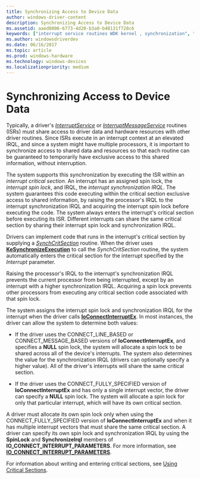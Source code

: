 ```yaml
---
title: Synchronizing Access to Device Data
author: windows-driver-content
description: Synchronizing Access to Device Data
ms.assetid: aaed8006-6773-4d20-b3a0-b48131f728c6
keywords: ["interrupt service routines WDK kernel , synchronization", "ISRs WDK kernel , synchronization", "interrupt objects WDK kernel , synchronization", "synchronization WDK kernel , interrupts", "single interrupt vectors WDK kernel", "critical section routines WDK kernel", "interrupt spin locks WDK kernel", "spin locks WDK kernel", "synchronization WDK kernel , device data access", "SynchCritSection", "SynchronizeIrql", "SpinLock parameter"]
ms.author: windowsdriverdev
ms.date: 06/16/2017
ms.topic: article
ms.prod: windows-hardware
ms.technology: windows-devices
ms.localizationpriority: medium
---
```


# Synchronizing Access to Device Data





Typically, a driver's [*InterruptService*](https://msdn.microsoft.com/library/windows/hardware/ff547958) or [*InterruptMessageService*](https://msdn.microsoft.com/library/windows/hardware/ff547940) routines (ISRs) must share access to driver data and hardware resources with other driver routines. Since ISRs execute in an interrupt context at an elevated IRQL, and since a system might have multiple processors, it is important to synchronize access to shared data and resources so that each routine can be guaranteed to temporarily have exclusive access to this shared information, without interruption.

The system supports this synchronization by executing the ISR within an *interrupt critical section*. An interrupt has an assigned spin lock, the *interrupt spin lock*, and IRQL, the *interrupt synchronization IRQL*. The system guarantees this code executing within the critical section exclusive access to shared information, by raising the processor's IRQL to the interrupt synchronization IRQL and acquiring the interrupt spin lock before executing the code. The system always enters the interrupt's critical section before executing its ISR. Different interrupts can share the same critical section by sharing their interrupt spin lock and synchronization IRQL.

Drivers can implement code that runs in the interrupt's critical section by supplying a [*SynchCritSection*](https://msdn.microsoft.com/library/windows/hardware/ff563928) routine. When the driver uses [**KeSynchronizeExecution**](https://msdn.microsoft.com/library/windows/hardware/ff553302) to call the *SynchCritSection* routine, the system automatically enters the critical section for the interrupt specified by the *Interrupt* parameter.

Raising the processor's IRQL to the interrupt's synchronization IRQL prevents the current processor from being interrupted, except by an interrupt with a higher synchronization IRQL. Acquiring a spin lock prevents other processors from executing any critical section code associated with that spin lock.

The system assigns the interrupt spin lock and synchronization IRQL for the interrupt when the driver calls [**IoConnectInterruptEx**](https://msdn.microsoft.com/library/windows/hardware/ff548378). In most instances, the driver can allow the system to determine both values:

-   If the driver uses the CONNECT\_LINE\_BASED or CONNECT\_MESSAGE\_BASED versions of **IoConnectInterruptEx**, and specifies a **NULL** spin lock, the system will allocate a spin lock to be shared across all of the device's interrupts. The system also determines the value for the synchronization IRQL (drivers can optionally specify a higher value). All of the driver's interrupts will share the same critical section.

-   If the driver uses the CONNECT\_FULLY\_SPECIFIED version of **IoConnectInterruptEx** and has only a single interrupt vector, the driver can specify a **NULL** spin lock. The system will allocate a spin lock for only that particular interrupt, which will have its own critical section.

A driver must allocate its own spin lock only when using the CONNECT\_FULLY\_SPECIFIED version of **IoConnectInterruptEx** and when it has multiple interrupt vectors that must share the same critical section. A driver can specify its own spin lock and synchronization IRQL by using the **SpinLock** and **SynchronizeIrql** members of **IO\_CONNECT\_INTERRUPT\_PARAMETERS**. For more information, see [**IO\_CONNECT\_INTERRUPT\_PARAMETERS**](https://msdn.microsoft.com/library/windows/hardware/ff550541).

For information about writing and entering critical sections, see [Using Critical Sections](using-critical-sections.md).

 

 





